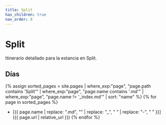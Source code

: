 ```yaml
---
title: Split
has_children: true
nav_order: 8
---
```


# Split

Itinerario detallado para la estancia en Split.

## Días

{% assign sorted_pages = site.pages | where_exp:"page", "page.path contains 'Split'" | where_exp:"page", "page.name contains '.md'" | where_exp:"page", "page.name != '_index.md'" | sort: "name" %}
{% for page in sorted_pages %}
* [{{ page.name | replace: ".md", "" | replace: "_", " " | replace: "-", " " }}]({{ page.url | relative_url }})
{% endfor %}
